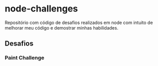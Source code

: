 # node-challenges
Repositório com código de desafios realizados em node com intuito de melhorar meu código e demostrar minhas habilidades.

## Desafios
### Paint Challenge